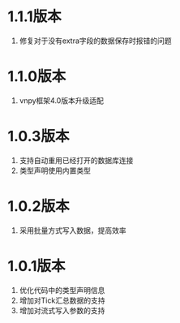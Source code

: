 # 1.1.1版本

1. 修复对于没有extra字段的数据保存时报错的问题

# 1.1.0版本

1. vnpy框架4.0版本升级适配

# 1.0.3版本

1. 支持自动重用已经打开的数据库连接
2. 类型声明使用内置类型

# 1.0.2版本

1. 采用批量方式写入数据，提高效率

# 1.0.1版本

1. 优化代码中的类型声明信息
2. 增加对Tick汇总数据的支持
3. 增加对流式写入参数的支持